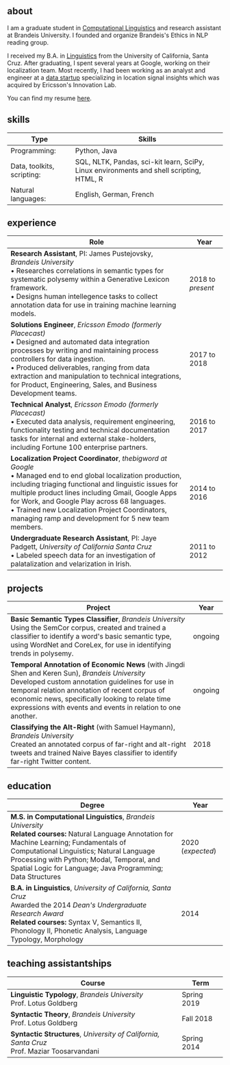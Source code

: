 
## about

I am a graduate student in [Computational Linguistics](http://www.brandeis.edu/computer-science/computational-linguistics/graduate/masters/index.html) and research assistant at Brandeis University. I founded and organize Brandeis's Ethics in NLP reading group. 

I received my B.A. in [Linguistics](https://linguistics.ucsc.edu/) from the University of California, Santa Cruz. After graduating, I spent several years at Google, working on their localization team. Most recently, I had been working as an analyst and engineer at a [data startup](https://www.emodoinc.com/our-story/) specializing in location signal insights which was acquired by Ericsson's Innovation Lab. 

You can find my resume [here](https://drive.google.com/file/d/17WR2KPTMRGhDT7RAUF55bfVEADMqCX-u/view?usp=sharing). 

## skills

| Type  |Skills   |
|---------|------|
| Programming:  |  Python, Java |
| Data, toolkits, scripting:  | SQL, NLTK, Pandas, sci-kit learn, SciPy, Linux environments and shell scripting, HTML, R  |
| Natural languages:  | English, German, French  |

## experience

| Role  | Year   |
|---------|------|
| **Research Assistant**, PI: James Pustejovsky, *Brandeis University* <br> • Researches correlations in semantic types for systematic polysemy within a Generative Lexicon framework. <br> • Designs human intellegence tasks to collect annotation data for use in training machine learning models. | 2018 to *present* |
| **Solutions Engineer**,  *Ericsson Emodo (formerly Placecast)* <br> • Designed and automated data integration processes by writing and maintaining process controllers for data ingestion. <br> • Produced deliverables, ranging from data extraction and manipulation to technical integrations, for Product, Engineering, Sales, and Business Development teams. |2017 to 2018|
| **Technical Analyst**,  *Ericsson Emodo (formerly Placecast)* <br> • Executed data analysis, requirement engineering, functionality testing and technical documentation tasks for internal and external stake-holders, including Fortune 100 enterprise partners. |2016 to 2017|
|**Localization Project Coordinator**, *thebigword at Google* <br> • Managed end to end global localization production, including triaging functional and linguistic issues for multiple product lines including Gmail, Google Apps for Work, and Google Play across 68 languages. <br> • Trained new Localization Project Coordinators, managing ramp and development for 5 new team members.| 2014 to 2016|
|**Undergraduate Research Assistant**, PI: Jaye Padgett, *University of California Santa Cruz* <br> • Labeled speech data for an investigation of palatalization and velarization in Irish. |2011 to 2012|

## projects 

| Project  |  Year |
|------|-------|
|**Basic Semantic Types Classifier**, *Brandeis University* <br>Using the SemCor corpus, created and trained a classifier to identify a word's basic semantic type, using WordNet and CoreLex, for use in identifying trends in polysemy. | ongoing |
|**Temporal Annotation of Economic News** (with Jingdi Shen and Keren Sun), *Brandeis University* <br>Developed custom annotation guidelines for use in temporal relation annotation of recent corpus of economic news, specifically looking to relate time expressions with events and events in relation to one another. | ongoing |
| **Classifying the Alt-Right** (with Samuel Haymann), *Brandeis University* <br> Created an annotated corpus of far-right and alt-right tweets and trained Naive Bayes classifier to identify far-right Twitter content. | 2018  |

## education

| Degree  |  Year |
|------|-------|
| **M.S. in Computational Linguistics**, *Brandeis University* <br> **Related courses:** Natural Language Annotation for Machine Learning; Fundamentals of Computational Linguistics; Natural Language Processing with Python; Modal, Temporal, and Spatial Logic for Language; Java Programming; Data Structures | 2020 (*expected*)|
| **B.A. in Linguistics**, *University of California, Santa Cruz* <br> Awarded the 2014 *Dean's Undergraduate Research Award* <br> **Related courses:** Syntax V, Semantics II, Phonology II, Phonetic Analysis, Language Typology, Morphology | 2014  |


## teaching assistantships

| Course  | Term   |
|---------|------|
| **Linguistic Typology**, *Brandeis University* <br> Prof. Lotus Goldberg |  Spring 2019 |
| **Syntactic Theory**,  *Brandeis University* <br> Prof. Lotus Goldberg | Fall 2018  |
| **Syntactic Structures**, *University of California, Santa Cruz* <br> Prof. Maziar Toosarvandani| Spring 2014  |
